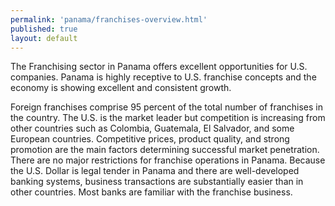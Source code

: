 ```yaml
--- 
permalink: 'panama/franchises-overview.html' 
published: true 
layout: default
---
```

The Franchising sector in Panama offers excellent opportunities for U.S. companies. Panama is highly receptive to U.S. franchise concepts and the economy is showing excellent and consistent growth.

Foreign franchises comprise 95 percent of the total number of franchises in the country. The U.S. is the market leader but competition is increasing from other countries such as Colombia, Guatemala, El Salvador, and some European countries. Competitive prices, product quality, and strong promotion are the main factors determining successful market penetration. There are no major restrictions for franchise operations in Panama. Because the U.S. Dollar is legal tender in Panama and there are well-developed banking systems, business transactions are substantially easier than in other countries. Most banks are familiar with the franchise business.
